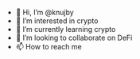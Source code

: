 - 👋 Hi, I’m @knujby
- 👀 I’m interested in crypto
- 🌱 I’m currently learning crypto 
- 💞️ I’m looking to collaborate on DeFi
- 📫 How to reach me 

<!---
knujby/knujby is a ✨ special ✨ repository because its `README.md` (this file) appears on your GitHub profile.
You can click the Preview link to take a look at your changes.
--->
